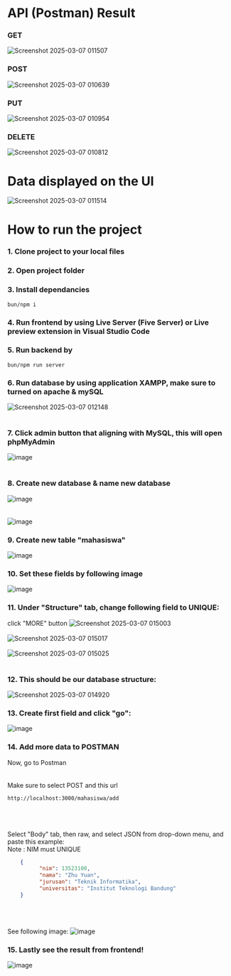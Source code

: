 # API (Postman) Result
### GET
![Screenshot 2025-03-07 011507](https://github.com/user-attachments/assets/63f59aa6-2515-4c9e-a511-96d626fa3f2c)


### POST
![Screenshot 2025-03-07 010639](https://github.com/user-attachments/assets/8d5355b8-4aa8-4f93-a207-a6f736ff1df6)


### PUT
![Screenshot 2025-03-07 010954](https://github.com/user-attachments/assets/e9de8e5e-3eb1-4856-8cbc-85f322c012be)


### DELETE
![Screenshot 2025-03-07 010812](https://github.com/user-attachments/assets/9169c1df-821c-4660-8ce2-be1edb146ba3)


# Data displayed on the UI

![Screenshot 2025-03-07 011514](https://github.com/user-attachments/assets/a5ea8aca-2529-4269-820a-abd9fee73274)


# How to run the project

### 1. Clone project to your local files
### 2. Open project folder
### 3. Install dependancies
   ```
   bun/npm i
   ```
### 4. Run frontend by using Live Server (Five Server) or Live preview extension in Visual Studio Code
### 5. Run backend by
   ```
   bun/npm run server
   ```
### 6. Run database by using application XAMPP, make sure to turned on apache & mySQL
   ![Screenshot 2025-03-07 012148](https://github.com/user-attachments/assets/e689fd44-5753-485f-9fa1-d4d7e85b5f90)
      <br/>   <br/>
### 7. Click admin button that aligning with MySQL, this will open phpMyAdmin
   ![image](https://github.com/user-attachments/assets/f202dc7c-87ab-4edb-8bf8-b2081b2b5230)
      <br/>   <br/>
### 8. Create new database & name new database
  
  ![image](https://github.com/user-attachments/assets/a27b60c0-90c3-445d-8724-a90b7c2d6138)
   <br> <br> <br>
  ![image](https://github.com/user-attachments/assets/33b93b2f-0947-4eea-b252-66f8a72e2920)


### 9. Create new table "mahasiswa"
  ![image](https://github.com/user-attachments/assets/cb1bd375-74d3-4889-a708-baed6c800f11)
### 10. Set these fields by following image 
  ![image](https://github.com/user-attachments/assets/a6e3c525-7b50-4001-9de9-2888b802e7fa)
### 11. Under "Structure" tab, change following field to UNIQUE:
   click "MORE" button
   ![Screenshot 2025-03-07 015003](https://github.com/user-attachments/assets/75aa6fde-40a2-4b5e-b256-5d6585408c37)
   <br> <br>
  ![Screenshot 2025-03-07 015017](https://github.com/user-attachments/assets/3baba4bf-d061-4bd4-99b4-c92289a9a3d4)
     <br> <br>
    ![Screenshot 2025-03-07 015025](https://github.com/user-attachments/assets/936c4ac3-d25e-474f-90a0-701e594afa21)
     <br> <br>
### 12. This should be our database structure:
   ![Screenshot 2025-03-07 014920](https://github.com/user-attachments/assets/51ef3c65-74f2-49d4-a1c2-fbe8454cc027)
### 13. Create first field and click "go":
  ![image](https://github.com/user-attachments/assets/bbeaff60-f100-4b71-82d7-f9d41793cea2)

### 14. Add more data to POSTMAN
Now, go to Postman 
<br> <br> <br>
Make sure to select POST and this url
```
http://localhost:3000/mahasiswa/add
```
<br> <br> <br>
Select "Body" tab, then raw, and select JSON from drop-down menu, and paste this example:
<br>
Note : NIM must UNIQUE
  ```json
      {
            "nim": 13523100,
            "nama": "Zhu Yuan",
            "jurusan": "Teknik Informatika",
            "universitas": "Institut Teknologi Bandung"
      }
  ```
<br><br><br>
See following image:
![image](https://github.com/user-attachments/assets/f5558249-5960-494a-bfb1-9c61d3f13c2d)

### 15. Lastly see the result from frontend!
![image](https://github.com/user-attachments/assets/7fa51e78-7720-4741-ac18-9ef4895f24b0)





